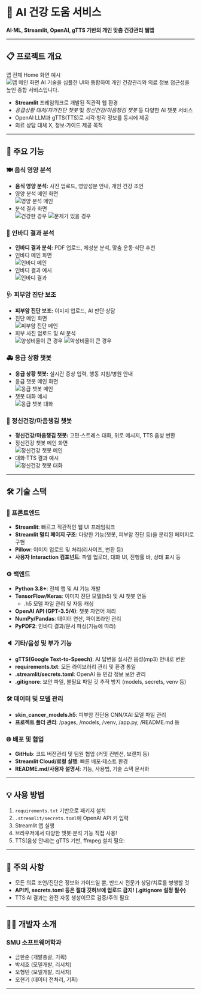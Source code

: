 # 🏥 AI 건강 도움 서비스

**AI·ML, Streamlit, OpenAI, gTTS 기반의 개인 맞춤 건강관리 웹앱**

---

## 📋 프로젝트 개요
앱 전체 Home 화면 예시  
![앱 메인 화면](Image/Home.png)
AI 기술을 심플한 UI와 통합하여 개인 건강관리와 의료 정보 접근성을 높인 종합 서비스입니다.  
- **Streamlit** 프레임워크로 개발된 직관적 웹 환경
- *응급상황 대처/자가진단 챗봇* 및 *정신건강/마음챙김 챗봇* 등 다양한 AI 챗봇 서비스  
- OpenAI LLM과 gTTS(TTS)로 시각·청각 정보를 동시에 제공  
- 의료 상담 대체 X, 정보·가이드 제공 목적

---

## 🎯 주요 기능
### 🍽️ 음식 영양 분석
- **음식 영양 분석:** 사진 업로드, 영양성분 안내, 개인 건강 조언  
- 영양 분석 메인 화면  
  ![영양 분석 메인](Image/NutritionalAnalysis_Main.png)
- 분석 결과 화면  
  ![건강한 경우](Image/NutritionalAnalysis_Display2.png)
  ![문제가 있을 경우](Image/NutritionalAnalysis_Display3.png)

### 💪 인바디 결과 분석
- **인바디 결과 분석:** PDF 업로드, 체성분 분석, 맞춤 운동·식단 추천 
- 인바디 메인 화면  
  ![인바디 메인](Image/Inbody_Main.png)
- 인바디 결과 예시  
  ![인바디 결과](Image/Inbody_display.png)

### 🩺 피부암 진단 보조
- **피부암 진단 보조:** 이미지 업로드, AI 판단·상담 
- 진단 메인 화면  
  ![피부암 진단 메인](Image/SkincancerDiagnosis_main.png)
- 피부 사진 업로드 및 AI 분석  
  ![양성비율이 큰 경우](Image/SkincancerDiagnosis_Display.png)
  ![악성비율이 큰 경우](Image/SkincancerDiagnosis_Display2.png)

### 🚑 응급 상황 챗봇
- **응급 상황 챗봇:** 실시간 증상 입력, 행동 지침/병원 안내 
- 응급 챗봇 메인 화면  
  ![응급 챗봇 메인](Image/EmergencyChatbot_Main.png)
- 챗봇 대화 예시  
  ![응급 챗봇 대화](Image/EmergencyChatbot_Display.png)

### 🧠 정신건강/마음챙김 챗봇
- **정신건강/마음챙김 챗봇:** 고민·스트레스 대화, 위로 메시지, TTS 음성 변환
- 정신건강 챗봇 메인 화면  
  ![정신건강 챗봇 메인](Image/MentalHealthChatbot_Main.png)
- 대화·TTS 결과 예시  
  ![정신건강 챗봇 대화](Image/MentalHealthChatbot_Display.png)

---

## 🛠️ 기술 스택

### 📄 프론트엔드

- **Streamlit**: 빠르고 직관적인 웹 UI 프레임워크
- **Streamlit 멀티 페이지 구조**: 다양한 기능(챗봇, 피부암 진단 등)을 분리된 페이지로 구현
- **Pillow**: 이미지 업로드 및 처리(리사이즈, 변환 등)
- **사용자 Interaction 컴포넌트**: 파일 업로더, 대화 UI, 진행률 바, 상태 표시 등

### ⚙️ 백엔드

- **Python 3.8+**: 전체 앱 및 AI 기능 개발
- **TensorFlow/Keras**: 이미지 진단 모델(h5) 및 AI 챗봇 연동
    - .h5 모델 파일 관리 및 자동 캐싱
- **OpenAI API (GPT-3.5/4)**: 챗봇 자연어 처리
- **NumPy/Pandas**: 데이터 연산, 파이프라인 관리
- **PyPDF2**: 인바디 결과/문서 파싱(기능에 따라)

### 🔈 기타/음성 및 부가 기능

- **gTTS(Google Text-to-Speech)**: AI 답변을 실시간 음성(mp3) 안내로 변환
- **requirements.txt**: 모든 라이브러리 관리 및 환경 통일
- **.streamlit/secrets.toml**: OpenAI 등 민감 정보 보안 관리
- **.gitignore**: 보안 파일, 불필요 파일 깃 추적 방지 (models, secrets, venv 등)

### 🛠️ 데이터 및 모델 관리

- **skin_cancer_models.h5**: 피부암 진단용 CNN/XAI 모델 파일 관리
- **프로젝트 폴더 관리**: /pages, /models, /venv, /app.py, /README.md 등

### 🌐 배포 및 협업

- **GitHub**: 코드 버전관리 및 팀원 협업 (커밋 컨벤션, 브랜치 등)
- **Streamlit Cloud/로컬 실행**: 빠른 배포·테스트 환경
- **README.md/사용자 설명서**: 기능, 사용법, 기술 스택 문서화


---

## 💡 사용 방법

1. `requirements.txt` 기반으로 패키지 설치  
2. `.streamlit/secrets.toml`에 OpenAI API 키 입력  
3. Streamlit 앱 실행  
4. 브라우저에서 다양한 챗봇·분석 기능 직접 사용!
5. TTS(음성 안내)는 gTTS 기반, ffmpeg 설치 필요:

---

## 🚨 주의 사항

- 모든 의료 조언/진단은 정보와 가이드일 뿐, 반드시 전문가 상담/치료를 병행할 것
- **API키, secrets.toml 등은 절대 깃허브에 업로드 금지! (.gitignore 설정 필수)**
- TTS·AI 결과는 완전 자동 생성이므로 검증/주의 필요

---

## 👨‍💻 개발자 소개

### SMU 소프트웨어학과
- 금한준 (개발총괄, 기획)
- 박세호 (모델개발, 리서치)
- 오형민 (모델개발, 리서치)
- 오현기 (데이터 전처리, 기획)

---
